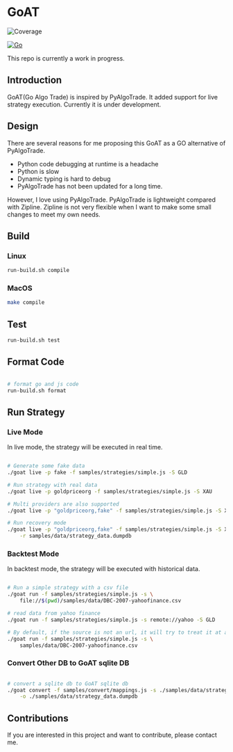 # GoAT
![Coverage](https://img.shields.io/badge/Coverage-49.2%25-yellow)

[![Go](https://github.com/wilsonwang371/goat/actions/workflows/go.yml/badge.svg)](https://github.com/wilsonwang371/goat/actions/workflows/go.yml)

This repo is currently a work in progress.

## Introduction

GoAT(Go Algo Trade) is inspired by PyAlgoTrade. It added support for live strategy execution. Currently it is under development.

## Design

There are several reasons for me proposing this GoAT as a GO alternative of PyAlgoTrade.

* Python code debugging at runtime is a headache
* Python is slow
* Dynamic typing is hard to debug
* PyAlgoTrade has not been updated for a long time.

However, I love using PyAlgoTrade. PyAlgoTrade is lightweight compared with Zipline. Zipline is not very flexible when
I want to make some small changes to meet my own needs.



## Build

### Linux

```bash
run-build.sh compile
```

### MacOS

```bash
make compile
```

## Test

```bash
run-build.sh test
```

## Format Code

```bash

# format go and js code
run-build.sh format
```

## Run Strategy

### Live Mode

In live mode, the strategy will be executed in real time.

```bash

# Generate some fake data
./goat live -p fake -f samples/strategies/simple.js -S GLD

# Run strategy with real data
./goat live -p goldpriceorg -f samples/strategies/simple.js -S XAU

# Multi providers are also supported
./goat live -p "goldpriceorg,fake" -f samples/strategies/simple.js -S XAU

# Run recovery mode
./goat live -p "goldpriceorg,fake" -f samples/strategies/simple.js -S XAU \
    -r samples/data/strategy_data.dumpdb

```

### Backtest Mode

In backtest mode, the strategy will be executed with historical data.

```bash

# Run a simple strategy with a csv file
./goat run -f samples/strategies/simple.js -s \
    file://$(pwd)/samples/data/DBC-2007-yahoofinance.csv

# read data from yahoo finance
./goat run -f samples/strategies/simple.js -s remote://yahoo -S GLD

# By default, if the source is not an url, it will try to treat it at a file path.
./goat run -f samples/strategies/simple.js -s \
    samples/data/DBC-2007-yahoofinance.csv

```

### Convert Other DB to GoAT sqlite DB

```bash

# convert a sqlite db to GoAT sqlite db
./goat convert -f samples/convert/mappings.js -s ./samples/data/strategy_data.sqlite -t sqlite \
    -o ./samples/data/strategy_data.dumpdb

```


## Contributions

If you are interested in this project and want to contribute, please contact me.
